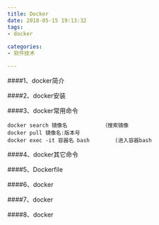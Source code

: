 ```yaml
---
title: Docker
date: 2018-05-15 19:13:32
tags: 
- docker
 
categories:
- 软件技术

---
```


####1、docker简介

   

####2、docker安装


####3、docker常用命令

    docker search 镜像名           （搜索镜像
    docker pull 镜像名:版本号        
    docker exec -it 容器名 bash        (进入容器bash
    

####4、docker其它命令

####5、Dockerfile

####6、docker

####7、docker

####8、docker



        